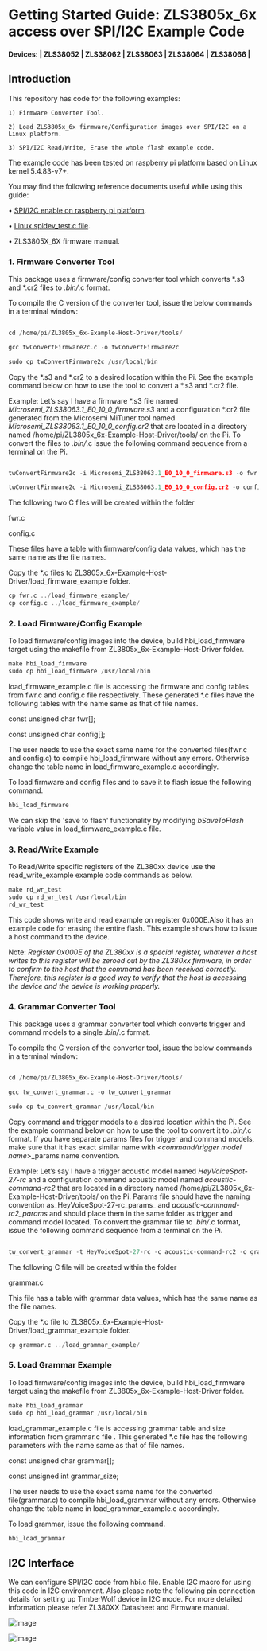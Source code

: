# Getting Started Guide: ZLS3805x_6x access over SPI/I2C Example Code

#### Devices: | ZLS38052 | ZLS38062 | ZLS38063 | ZLS38064 | ZLS38066 |

## Introduction

This repository has code for the following examples:

    1) Firmware Converter Tool.

    2) Load ZLS3805x_6x firmware/Configuration images over SPI/I2C on a Linux platform.

    3) SPI/I2C Read/Write, Erase the whole flash example code.

 The example code has been tested on raspberry pi platform based on Linux kernel 5.4.83-v7+.

You may find the following reference documents useful while using this guide:

• [SPI/I2C enable on raspberry pi platform](https://www.raspberrypi.com/documentation/computers/configuration.html).

• [Linux spidev_test.c file](https://github.com/torvalds/linux/blob/master/tools/spi/spidev_test.c).

• ZLS3805X_6X firmware manual.

### **1. Firmware Converter Tool**

This package uses a firmware/config converter tool which converts *.s3 and *.cr2 files to *.bin/*.c format.

To compile the C version of the converter tool, issue the below commands in a terminal window:

```c

cd /home/pi/ZL3805x_6x-Example-Host-Driver/tools/

gcc twConvertFirmware2c.c -o twConvertFirmware2c

sudo cp twConvertFirmware2c /usr/local/bin
```

Copy the *.s3 and *.cr2 to a desired location within the Pi. See the example command below on how to use the tool to convert a *.s3 and *.cr2 file.

Example: Let’s say I have a firmware *.s3 file named _Microsemi_ZLS38063.1_E0_10_0_firmware.s3_ and a configuration *.cr2 file generated from the Microsemi MiTuner tool named _Microsemi_ZLS38063.1_E0_10_0_config.cr2_ that are located in a directory named /home/pi/ZL3805x_6x-Example-Host-Driver/tools/ on the Pi. To convert the files to *.bin/*.c issue the following command sequence from a terminal on the Pi.

```c

twConvertFirmware2c -i Microsemi_ZLS38063.1_E0_10_0_firmware.s3 -o fwr.c -b 16 -f 38063 

twConvertFirmware2c -i Microsemi_ZLS38063.1_E0_10_0_config.cr2 -o config.c -b 16 -f 38063
```

The following two C files will be created within the folder

fwr.c

config.c

These files have a table with firmware/config data values, which has the same name as the file names.

Copy the *.c files to ZL3805x_6x-Example-Host-Driver/load_firmware_example folder.

```c
cp fwr.c ../load_firmware_example/
cp config.c ../load_firmware_example/
```

### **2. Load Firmware/Config Example**

To load firmware/config images into the device, build hbi_load_firmware target using the makefile from ZL3805x_6x-Example-Host-Driver folder.

```c
make hbi_load_firmware
sudo cp hbi_load_firmware /usr/local/bin
```

load_firmware_example.c file is accessing the firmware and config tables from fwr.c and config.c file respectively. These generated *.c files have the following tables with the name same as that of file names.

const unsigned char fwr[];

const unsigned char config[];

The user needs to use the exact same name for the converted files(fwr.c and config.c) to compile hbi_load_firmware without any errors. Otherwise change the table name in load_firmware_example.c accordingly.

To load firmware and config files and to save it to flash issue the following command.

```c
hbi_load_firmware
```

We can skip the 'save to flash' functionality by modifying _bSaveToFlash_ variable value in load_firmware_example.c file.

### **3. Read/Write Example**

To Read/Write specific registers of the ZL380xx device use the read_write_example example code commands as below.

```c
make rd_wr_test
sudo cp rd_wr_test /usr/local/bin
rd_wr_test
```

This code shows write and read example on register 0x000E.Also it has an example code for erasing the entire flash. This example shows how to issue a host command to the device.

Note: _Register 0x000E of the ZL380xx is a special register, whatever a host writes to this register will be zeroed out by the ZL380xx firmware, in order to confirm to the host that the command has been received correctly. Therefore, this register is a good way to verify that the host is accessing the device and the device is working properly._

### **4. Grammar Converter Tool**

This package uses a grammar converter tool which converts trigger and command models to a single *.bin/*.c format.

To compile the C version of the converter tool, issue the below commands in a terminal window:

```c

cd /home/pi/ZL3805x_6x-Example-Host-Driver/tools/

gcc tw_convert_grammar.c -o tw_convert_grammar

sudo cp tw_convert_grammar /usr/local/bin
```

Copy command and trigger models to a desired location within the Pi. See the example command below on how to use the tool to convert it to *.bin/*.c format. If you have separate params files for trigger and command models, make sure that it has exact similar name with <_command/trigger model name_>_params name convention.

Example: Let’s say I have a trigger acoustic model named _HeyVoiceSpot-27-rc_ and a configuration command acoustic model named _acoustic-command-rc2_ that are located in a directory named /home/pi/ZL3805x_6x-Example-Host-Driver/tools/ on the Pi. Params file should have the naming convention as_HeyVoiceSpot-27-rc_params_ and _acoustic-command-rc2_params_ and should place them in the same folder as trigger and command model located. To convert the grammar file to *.bin/*.c format, issue the following command sequence from a terminal on the Pi.

```c

tw_convert_grammar -t HeyVoiceSpot-27-rc -c acoustic-command-rc2 -o grammar.c -d retune 

```

The following C file will be created within the folder

grammar.c

This file has a table with grammar data values, which has the same name as the file names.

Copy the *.c file to ZL3805x_6x-Example-Host-Driver/load_grammar_example folder.

```c
cp grammar.c ../load_grammar_example/

```

### **5. Load Grammar Example**

To load firmware/config images into the device, build hbi_load_firmware target using the makefile from ZL3805x_6x-Example-Host-Driver folder.

```c
make hbi_load_grammar
sudo cp hbi_load_grammar /usr/local/bin
```

load_grammar_example.c file is accessing grammar table and size information from grammar.c file . This generated *.c file has the following parameters with the name same as that of file names.

const unsigned char grammar[];

const unsigned int grammar_size;

The user needs to use the exact same name for the converted file(grammar.c) to compile hbi_load_grammar without any errors. Otherwise change the table name in load_grammar_example.c accordingly.

To load grammar, issue the following command.

```c
hbi_load_grammar
```

## I2C Interface

We can configure SPI/I2C code from hbi.c file. Enable I2C macro for using this code in I2C environment. Also please note the following pin connection details for setting up TimberWolf device in I2C mode. For more detailed information please refer ZL380XX Datasheet and Firmware manual. 

![image](https://user-images.githubusercontent.com/89809326/144310390-a781d8c5-8bdc-4655-93bc-eb52d4b92db8.png)

![image](https://user-images.githubusercontent.com/89809326/144310542-438e742e-2a11-4259-ab64-85863824dd78.png)